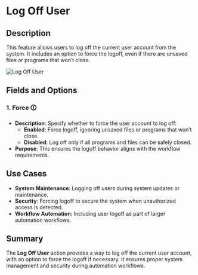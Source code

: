 # Log Off User  

## Description

This feature allows users to log off the current user account from the system. It includes an option to force the logoff, even if there are unsaved files or programs that won’t close.  

![Log Off User](log-off-user.png)  

## Fields and Options  

### 1. **Force** 🛈

- **Description**: Specify whether to force the user account to log off:  
  - **Enabled**: Force logoff, ignoring unsaved files or programs that won’t close.  
  - **Disabled**: Log off only if all programs and files can be safely closed.  
- **Purpose**: This ensures the logoff behavior aligns with the workflow requirements.

## Use Cases

- **System Maintenance**: Logging off users during system updates or maintenance.  
- **Security**: Forcing logoff to secure the system when unauthorized access is detected.  
- **Workflow Automation**: Including user logoff as part of larger automation workflows.  

## Summary

The **Log Off User** action provides a way to log off the current user account, with an option to force the logoff if necessary. It ensures proper system management and security during automation workflows.  
